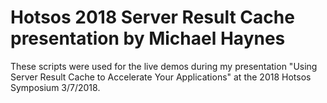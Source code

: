 # Hotsos 2018 Server Result Cache presentation by Michael Haynes

These scripts were used for the live demos during my presentation "Using Server Result Cache to Accelerate Your Applications" at the 2018 Hotsos Symposium 3/7/2018.
